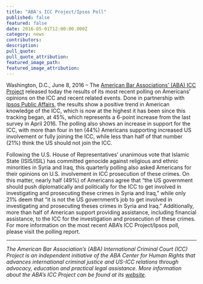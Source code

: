 ```yaml
---
title: "ABA's ICC Project/Ipsos Poll"
published: false
featured: false
date: 2016-05-01T12:00:00.000Z
category: news
contributors:
description:
pull_quote:
pull_quote_attribution:
featured_image_path:
featured_image_attribution:
---
```



Washington, D.C., June 8, 2016 – The [American Bar Associations’ (ABA) ICC Project](http://www.aba-icc.org/) released today the results of its most recent polling on Americans’ opinions on the ICC and recent related events. Done in partnership with [Ipsos Public Affairs](http://www.ipsos-na.com/research/public-affairs/), the results show a positive trend in American knowledge of the ICC, which is now at the highest it has been since this tracking began, at 45%, which represents a 6-point increase from the last survey in April 2016. The polling also shows an increase in support for the ICC, with more than four in ten (44%) Americans supporting increased US involvement or fully joining the ICC, while less than half of that number (21%) think the US should not join the ICC.

Following the U.S. House of Representatives’ unanimous vote that Islamic State (ISIS/ISIL) has committed genocide against religious and ethnic minorities in Syria and Iraq, this quarterly polling also asked Americans for their opinions on U.S. involvement in ICC prosecution of these crimes. On this matter, nearly half (49%) of Americans agree that “the US government should push diplomatically and politically for the ICC to get involved in investigating and prosecuting these crimes in Syria and Iraq,” while only 21% deem that “it is not the US government’s job to get involved in investigating and prosecuting theses crimes in Syria and Iraq.” Additionally, more than half of American support providing assistance, including financial assistance, to the ICC for the investigation and prosecution of these crimes. For more information on the most recent ABA’s ICC Project/Ipsos poll, please visit the polling report.

<div align="center"><hr align="center" size="2" width="100%" /></div>

*The American Bar Association’s (ABA) International Criminal Court (ICC) Project is an independent initiative of the ABA Center for Human Rights that advances international criminal justice and US-ICC relations through advocacy, education and practical legal assistance. More information about the ABA’s ICC Project can be found at its [website](http://www.aba-icc.org/).*